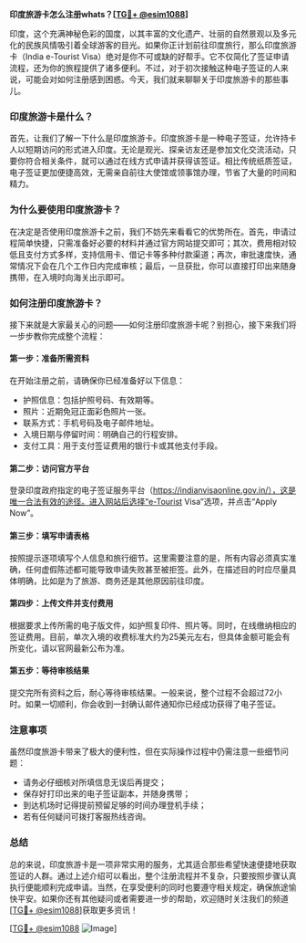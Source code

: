 **印度旅游卡怎么注册whats？[[TG💪+ @esim1088](https://t.me/s/esim1088)]**

印度，这个充满神秘色彩的国度，以其丰富的文化遗产、壮丽的自然景观以及多元化的民族风情吸引着全球游客的目光。如果你正计划前往印度旅行，那么印度旅游卡（India e-Tourist Visa）绝对是你不可或缺的好帮手。它不仅简化了签证申请流程，还为你的旅程提供了诸多便利。不过，对于初次接触这种电子签证的人来说，可能会对如何注册感到困惑。今天，我们就来聊聊关于印度旅游卡的那些事儿。

### 印度旅游卡是什么？

首先，让我们了解一下什么是印度旅游卡。印度旅游卡是一种电子签证，允许持卡人以短期访问的形式进入印度。无论是观光、探亲访友还是参加文化交流活动，只要你符合相关条件，就可以通过在线方式申请并获得该签证。相比传统纸质签证，电子签证更加便捷高效，无需亲自前往大使馆或领事馆办理，节省了大量的时间和精力。

### 为什么要使用印度旅游卡？

在决定是否使用印度旅游卡之前，我们不妨先来看看它的优势所在。首先，申请过程简单快捷，只需准备好必要的材料并通过官方网站提交即可；其次，费用相对较低且支付方式多样，支持信用卡、借记卡等多种付款渠道；再次，审批速度快，通常情况下会在几个工作日内完成审核；最后，一旦获批，你可以直接打印出来随身携带，在入境时向海关出示即可。

### 如何注册印度旅游卡？

接下来就是大家最关心的问题——如何注册印度旅游卡呢？别担心，接下来我们将一步步教你完成整个流程：

#### 第一步：准备所需资料

在开始注册之前，请确保你已经准备好以下信息：
- 护照信息：包括护照号码、有效期等。
- 照片：近期免冠正面彩色照片一张。
- 联系方式：手机号码及电子邮件地址。
- 入境日期与停留时间：明确自己的行程安排。
- 支付工具：用于支付签证费用的银行卡或其他支付手段。

#### 第二步：访问官方平台

登录印度政府指定的电子签证服务平台（https://indianvisaonline.gov.in/），这是唯一合法有效的途径。进入网站后选择“e-Tourist Visa”选项，并点击“Apply Now”。

#### 第三步：填写申请表格

按照提示逐项填写个人信息和旅行细节。这里需要注意的是，所有内容必须真实准确，任何虚假陈述都可能导致申请失败甚至被拒签。此外，在描述目的时应尽量具体明确，比如是为了旅游、商务还是其他原因前往印度。

#### 第四步：上传文件并支付费用

根据要求上传所需的电子版文件，如护照复印件、照片等。同时，在线缴纳相应的签证费用。目前，单次入境的收费标准大约为25美元左右，但具体金额可能会有所变化，请以官网最新公布为准。

#### 第五步：等待审核结果

提交完所有资料之后，耐心等待审核结果。一般来说，整个过程不会超过72小时。如果一切顺利，你会收到一封确认邮件通知你已经成功获得了电子签证。

### 注意事项

虽然印度旅游卡带来了极大的便利性，但在实际操作过程中仍需注意一些细节问题：
- 请务必仔细核对所填信息无误后再提交；
- 保存好打印出来的电子签证副本，并随身携带；
- 到达机场时记得提前预留足够的时间办理登机手续；
- 若有任何疑问可拨打客服热线咨询。

### 总结

总的来说，印度旅游卡是一项非常实用的服务，尤其适合那些希望快速便捷地获取签证的人群。通过上述介绍可以看出，整个注册流程并不复杂，只要按照步骤认真执行便能顺利完成申请。当然，在享受便利的同时也要遵守相关规定，确保旅途愉快平安。如果你还有其他疑问或者需要进一步的帮助，欢迎随时关注我们的频道[[TG💪+ @esim1088](https://t.me/s/esim1088)]获取更多资讯！

[[TG💪+ @esim1088](https://t.me/s/esim1088) ![Image](https://i.postimg.cc/4NQfJmqS/Snipaste-2025-05-13-00-14-12.png)]